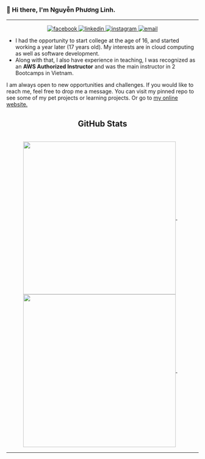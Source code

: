 ### 👋 Hi there, I'm Nguyễn Phương Linh.
<hr>
<div align="center">
  <a href="https://www.facebook.com/linhng.lnih/" target="blank">
    <img src="https://img.icons8.com/?size=100&id=7G8SbVTEKWQq&format=png&color=73b0bb" alt="facebook" />
  </a>
  <a href="#" target="blank">
    <img src="https://img.icons8.com/?size=100&id=ErvuoIU4kAzh&format=png&color=73b0bb" alt="linkedin" />
  </a>
  <a href="https://www.instagram.com/linhng.lnih" target="blank">
    <img src="https://img.icons8.com/?size=100&id=Ns8Oze9tK1Y7&format=png&color=73b0bb" alt="instagram" />
  </a>
  <a href="mailto:linhphuong13.work@gmail.com" target="blank">
    <img src="https://img.icons8.com/bubbles/100/000000/apple-mail.png" alt="email" />
  </a>
</div>

- I had the opportunity to start college at the age of 16, and started working a year later (17 years old). My interests are in cloud computing as well as software development.
- Along with that, I also have experience in teaching, I was recognized as an **AWS Authorized Instructor** and was the main instructor in 2 Bootcamps in Vietnam.

I am always open to new opportunities and challenges. If you would like to reach me, feel free to drop me a message. You can visit my pinned repo to see some of my pet projects or learning projects. Or go to [my online website.]()

<h2 align="center"> GitHub Stats </h2>
<br>
<div align=center>
  <a href="#" title="LinhPhg">
    <img width="400" align="center" src="https://github-readme-stats.vercel.app/api/top-langs/?username=LinhPhuong14&theme=city_lights&hide_border=false&include_all_commits=false&count_private=false&layout=compact" />
  </a>
  &nbsp;
  &nbsp;
  <a href="#" title="LinhPhg">
    <img width="400" align="center" src="https://github-readme-stats.vercel.app/api?username=LinhPhuong14&theme=city_lights&hide_border=false&show icon=true&count_private=false" />
  </a>
  &nbsp;
  &nbsp;
</div>



---

<!--[![](https://visitcount.itsvg.in/api?id=LinhPhuong14&label=Visitors&color=9&icon=5&pretty=true)](https://visitcount.itsvg.in)>
